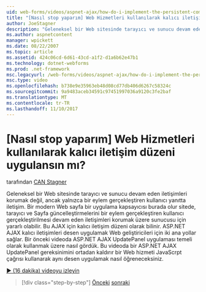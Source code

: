 ```yaml
---
uid: web-forms/videos/aspnet-ajax/how-do-i-implement-the-persistent-communications-pattern-using-web-services
title: "[Nasıl stop yaparım] Web Hizmetleri kullanılarak kalıcı iletişim düzeni uygulansın mı? | Microsoft Docs"
author: JoeStagner
description: "Geleneksel bir Web sitesinde tarayıcı ve sunucu devam eden iletişimleri korumak değildir, ancak yalnızca bir eylem gerçekleştiren kullanıcı yanıtta iletişim..."
ms.author: aspnetcontent
manager: wpickett
ms.date: 08/22/2007
ms.topic: article
ms.assetid: 424c06cd-6d61-43cd-a1f2-d1a6b62e47b1
ms.technology: dotnet-webforms
ms.prod: .net-framework
msc.legacyurl: /web-forms/videos/aspnet-ajax/how-do-i-implement-the-persistent-communications-pattern-using-web-services
msc.type: video
ms.openlocfilehash: b738e9e35963eb48d08cd77db406d6267c58324c
ms.sourcegitcommit: 9a9483aceb34591c97451997036a9120c3fe2baf
ms.translationtype: MT
ms.contentlocale: tr-TR
ms.lasthandoff: 11/10/2017
---
```

<a name="how-do-i-implement-the-persistent-communications-pattern-using-web-services"></a>[Nasıl stop yaparım] Web Hizmetleri kullanılarak kalıcı iletişim düzeni uygulansın mı?
====================
tarafından [CAN Stagner](https://github.com/JoeStagner)

Geleneksel bir Web sitesinde tarayıcı ve sunucu devam eden iletişimleri korumak değil, ancak yalnızca bir eylem gerçekleştiren kullanıcı yanıtta iletişim. Bir modern Web sayfa bir uygulama kapsayıcısı burada olur sitede, tarayıcı ve Sayfa güncelleştirmelerini bir eylem gerçekleştiren kullanıcı gerçekleştirilmesi devam eden iletişimleri korumak üzere sunucusu için yararlı olabilir. Bu AJAX için kalıcı iletişim düzeni olarak bilinir. ASP.NET AJAX kalıcı iletişimleri desen uygulamak Web geliştiricileri için iki ana yollar sağlar. Bir önceki videoda ASP.NET AJAX UpdatePanel uygulaması temeli olarak kullanmak üzere nasıl gördük. Bu videoda bir ASP.NET AJAX UpdatePanel gereksinimini ortadan kaldırır bir Web hizmeti JavaScrpt çağrısı kullanarak aynı desen uygulamak nasıl öğreneceksiniz.

[&#9654; (16 dakika) videoyu izleyin](https://channel9.msdn.com/Blogs/ASP-NET-Site-Videos/how-do-i-implement-the-persistent-communications-pattern-using-web-services)

>[!div class="step-by-step"]
[Önceki](how-do-i-localize-an-aspnet-ajax-application.md)
[sonraki](how-do-i-trigger-an-updatepanel-refresh-from-a-dropdownlist-control.md)
